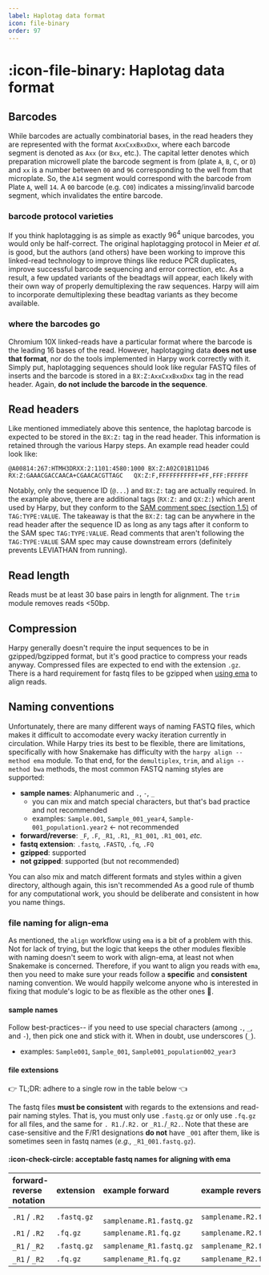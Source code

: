 ```yaml
---
label: Haplotag data format
icon: file-binary
order: 97
---
```

# :icon-file-binary: Haplotag data format

## Barcodes
While barcodes are actually combinatorial bases, in the read headers they are represented
with the format `AxxCxxBxxDxx`, where each barcode segment is denoted as `Axx` (or `Bxx`, etc.).
The capital letter denotes which preparation microwell plate the barcode segment is from (plate `A`, `B`, `C`, or `D`) 
and `xx` is a number between `00` and `96` corresponding to the well from that microplate.
So, the `A14` segment would correspond with the barcode from Plate `A`, well `14`.
A `00` barcode (e.g. `C00`) indicates a missing/invalid barcode segment, which invalidates the entire barcode.

### barcode protocol varieties
If you think haplotagging is as simple as exactly $96^4$ unique barcodes, you would only be half-correct. The original haplotagging
protocol in Meier *et al.* is good, but the authors (and others) have been working to improve this linked-read technology to improve
things like reduce PCR duplicates, improve successful barcode sequencing and error correction, etc. As a result, a few updated variants
of the beadtags will appear, each likely with their own way of properly demultiplexing the raw sequences. Harpy will aim to incorporate
demultiplexing these beadtag variants as they become available.

### where the barcodes go
Chromium 10X linked-reads have a particular format where the barcode is the leading 16 bases 
of the read. However, haplotagging data **does not use that format**, nor do the tools 
implemented in Harpy work correctly with it. Simply put, haplotagging sequences should look like regular FASTQ files of inserts and the barcode is stored in a `BX:Z:AxxCxxBxxDxx` tag in the read header. Again, **do not include the barcode in the sequence**.

## Read headers
Like mentioned immediately above this sentence, the haplotag barcode is expected to be stored
in the `BX:Z:` tag in the read header. This information is retained through the various Harpy
steps. An example read header could look like:
``` example valid read header
@A00814:267:HTMH3DRXX:2:1101:4580:1000 BX:Z:A02C01B11D46        RX:Z:GAAACGACCAACA+CGAACACGTTAGC   QX:Z:F,FFFFFFFFFFF+FF,FFF:FFFFFF
```
Notably, only the sequence ID (`@...`) and `BX:Z:` tag are actually required. In the example 
above, there are additional tags (`RX:Z:` and `QX:Z:`) which arent used by Harpy, but they 
conform to the [SAM comment spec (section 1.5)](https://samtools.github.io/hts-specs/SAMv1.pdf) 
of `TAG:TYPE:VALUE`. The takeaway is that the `BX:Z:` tag can be anywhere in the read header 
after the sequence ID as long as any tags after it conform to the SAM spec `TAG:TYPE:VALUE`. Read comments that aren't following the `TAG:TYPE:VALUE` SAM spec may cause downstream errors (definitely prevents LEVIATHAN from running).  

## Read length
Reads must be at least 30 base pairs in length for alignment. The `trim` module removes reads <50bp.

## Compression
Harpy generally doesn't require the input sequences to be in gzipped/bgzipped format, but it's good practice to compress your reads anyway.
Compressed files are expected to end with the extension `.gz`. There is a hard requirement for fastq files to be gzipped when [using ema](#file-naming-for-align-ema) to align reads. 

## Naming conventions
Unfortunately, there are many different ways of naming FASTQ files, which makes it difficult to accomodate every wacky iteration currently in circulation.
While Harpy tries its best to be flexible, there are limitations, specifically with how Snakemake has difficulty with the `harpy align --method ema` module.
To that end, for the `demultiplex`, `trim`, and `align --method bwa` methods, the most common FASTQ naming styles are supported:
- **sample names**: Alphanumeric and `.`, `-`, `_`
    - you can mix and match special characters, but that's bad practice and not recommended
    - examples: `Sample.001`, `Sample_001_year4`, `Sample-001_population1.year2` <- not recommended
- **forward/reverse**: `_F`, `.F`, `_R1`, `.R1`, `_R1_001`, `.R1_001`, *etc.*
- **fastq extension**: `.fastq`, `.FASTQ`, `.fq`, `.FQ`
- **gzipped**: supported
- **not gzipped**: supported (but not recommended)

You can also mix and match different formats and styles within a given directory, although again, this isn't recommended
As a good rule of thumb for any computational work, you should be deliberate and consistent in how you name things.

### file naming for align-ema
As mentioned, the `align` workflow using `ema` is a bit of a problem with this. Not for lack of trying, but the logic that keeps the other modules
flexible with naming doesn't seem to work with align-ema, at least not when Snakemake is concerned. Therefore, if you want to align you reads with `ema`,
then you need to make sure your reads follow a **specific** and **consistent** naming convention. We would happily welcome anyone who is interested in fixing
that module's logic to be as flexible as the other ones 🙏. 

#### sample names
Follow best-practices-- if you need to use special characters (among `.`, `_`, and `-`), then pick one and stick with it.
When in doubt, use underscores (`_`).
- examples: `Sample001`, `Sample_001`, `Sample001_population002_year3` 

#### file extensions 
👉 TL;DR: adhere to a single row in the table below 👈

The fastq files **must be consistent** with regards to the extensions and read-pair naming styles.
That is, you must only use `.fastq.gz` or only use `.fq.gz` for all files, and the same for `.
R1.`/`.R2.` or `_R1.`/`_R2.`. Note that these are case-sensitive and the F/R1 designations **do not** have `_001` after them, like
is sometimes seen in fastq names (*e.g.,* `_R1_001.fastq.gz`).

#### :icon-check-circle: acceptable fastq names for **aligning with ema**
| forward-reverse notation | extension  | example forward           | example reverse          |
|:-------------------------|:-----------|:--------------------------|:-------------------------|
| `.R1` / `.R2`            | `.fastq.gz` | ` samplename.R1.fastq.gz` | `samplename.R2.fastq.gz` |
| `.R1` / `.R2`            | `.fq.gz`    | `samplename.R1.fq.gz`     | `samplename.R2.fq.gz`    |
| `_R1` / `_R2`            | `.fastq.gz` | `samplename_R1.fastq.gz`  | `samplename_R2.fastq.gz` |
| `_R1` / `_R2`            | `.fq.gz`    | `samplename_R1.fq.gz`     | `samplename_R2.fq.gz`    |

